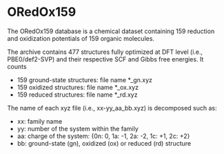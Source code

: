 # ORedOx159
The ORedOx159 database is a chemical dataset containing 159 reduction and oxidization potentials of 159 organic molecules.

The archive contains 477 structures fully optimized at DFT level (i.e., PBE0/def2-SVP) and their respective SCF and Gibbs free energies. It counts
- 159 ground-state structures: file name *_gn.xyz
- 159 oxidized structures: file name *_ox.xyz
- 159 reduced structures: file name *_rd.xyz

The name of each xyz file (i.e., xx-yy_aa_bb.xyz) is decomposed such as:
- xx: family name
- yy: number of the system within the family
- aa: charge of the system: {0n: 0, 1a: -1, 2a: -2, 1c: +1, 2c: +2}
- bb: ground-state (gn), oxidized (ox) or reduced (rd) structure
